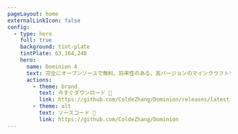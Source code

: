 ```yaml
---
pageLayout: home
externalLinkIcon: false
config:
  - type: hero
    full: true
    background: tint-plate
    tintPlate: 63,164,240
    hero:
      name: Dominion 4
      text: 完全にオープンソースで無料、将来性のある、高バージョンのマインクラフトサーバー向けに特別に開発された領土プラグイン。
      actions:
        - theme: brand
          text: 今すぐダウンロード 💾
          link: https://github.com/ColdeZhang/Dominion/releases/latest
        - theme: alt
          text: ソースコード 🔗
          link: https://github.com/ColdeZhang/Dominion
---
```

